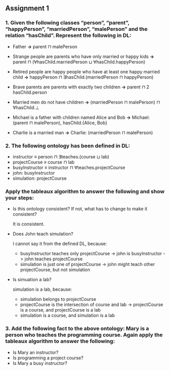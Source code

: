 ## Assignment 1

### 1. Given the following classes “person”, “parent”, “happyPerson”, “marriedPerson”, “malePerson” and the relation “hasChild”. Represent the following in DL:

* Father **->** parent ⊓ malePerson

* Strange people are parents who have only married or happy kids **->** parent ⊓ (∀hasChild.marriedPerson ⊔ ∀hasChild.happyPerson)

* Retired people are happy people who have at least one happy married child **->** happyPerson ⊓ ∃hasChild.(marriedPerson ⊓ happyPerson)

* Brave parents are parents with exactly two children **->** parent ⊓ 2 hasChild.person

* Married men do not have children **->** (marriedPerson ⊓ malePerson) ⊓ ∀hasChild.⊥

* Michael is a father with children named Alice and Bob **->** Michael: (parent ⊓ malePerson), hasChild.{Alice, Bob}

* Charlie is a married man **->** Charlie: (marriedPerson ⊓ malePerson)


### 2. The following ontology has been defined in DL:

* instructor ≡ person ⊓ ∃teaches.(course ⊔ lab)
* projectCourse ≡ course ⊓ lab
* busyInstructor ≡ instructor ⊓ ∀teaches.projectCourse
* john: busyInstructor
* simulation: projectCourse

 ### Apply the tableaux algorithm to answer the following and show your steps:

* Is this ontology consistent? If not, what has to change to make it consistent?

	It is consistent.

* Does John teach simulation?

	I cannot say it from the defined DL, because:

	* busyInstructor teaches only projectCourse -> john is busyInstructor -> john teaches projectCourse
	* simulation is just one of projectCourse -> john might teach other projectCourse, but not simulation

* Is simuation a lab?

	simulation is a lab, because:

	* simulation belongs to projectCourse
	* projectCourse is the intersection of course and lab -> projectCourse is a course, and projectCourse is a lab
	* simulation is a course, and simulation is a lab


### 3. Add the following fact to the above ontology: Mary is a person who teaches the programming course. Again apply the tableaux algorithm to answer the following:

* Is Mary an instructor?
* Is programming a project course?
* Is Mary a busy instructor?


